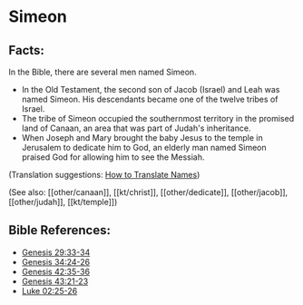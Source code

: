 # Simeon #

## Facts: ##

In the Bible, there are several men named Simeon.

* In the Old Testament, the second son of Jacob (Israel) and Leah was named Simeon. His descendants became one of the twelve tribes of Israel.
* The tribe of Simeon occupied the southernmost territory in the promised land of Canaan, an area that was part of Judah's inheritance.
* When Joseph and Mary brought the baby Jesus to the temple in Jerusalem to dedicate him to God, an elderly man named Simeon praised God for allowing him to see the Messiah.

(Translation suggestions: [How to Translate Names](en/ta-vol1/translate/man/translate-names))

(See also: [[other/canaan]], [[kt/christ]], [[other/dedicate]], [[other/jacob]], [[other/judah]], [[kt/temple]])

## Bible References: ##

* [Genesis 29:33-34](en/tn/gen/help/29/33)
* [Genesis 34:24-26](en/tn/gen/help/34/24)
* [Genesis 42:35-36](en/tn/gen/help/42/35)
* [Genesis 43:21-23](en/tn/gen/help/43/21)
* [Luke 02:25-26](en/tn/luk/help/02/25)